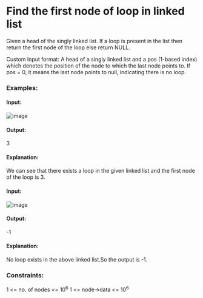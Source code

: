# Find the first node of loop in linked list
Given a head of the singly linked list. If a loop is present in the list then return the first node of the loop else return NULL.

Custom Input format:
A head of a singly linked list and a pos (1-based index) which denotes the position of the node to which the last node points to. If pos = 0, it means the last node points to null, indicating there is no loop.

### Examples:
#### Input:
![image](https://github.com/user-attachments/assets/0e8f692d-e984-4e7c-9002-8a7d17fda6af)
#### Output: 
3
#### Explanation:
We can see that there exists a loop in the given linked list and the first node of the loop is 3.

#### Input:
![image](https://github.com/user-attachments/assets/ee66f1ae-403f-4d2e-80bb-51a36ef992f6)
#### Output:
-1
#### Explanation:
No loop exists in the above linked list.So the output is -1.

### Constraints:
1 <= no. of nodes <= $`10^6`$
1 <= node->data <= $`10^6`$ 

